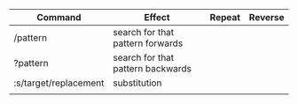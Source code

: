 | Command               | Effect                            | Repeat | Reverse |
-------------------- | --------------------------------- | ------ | --
| /pattern              | search for that pattern forwards  |        |
| ?pattern              | search for that pattern backwards |        |
| :s/target/replacement | substitution                      |        |
|                       |                                   |        |
